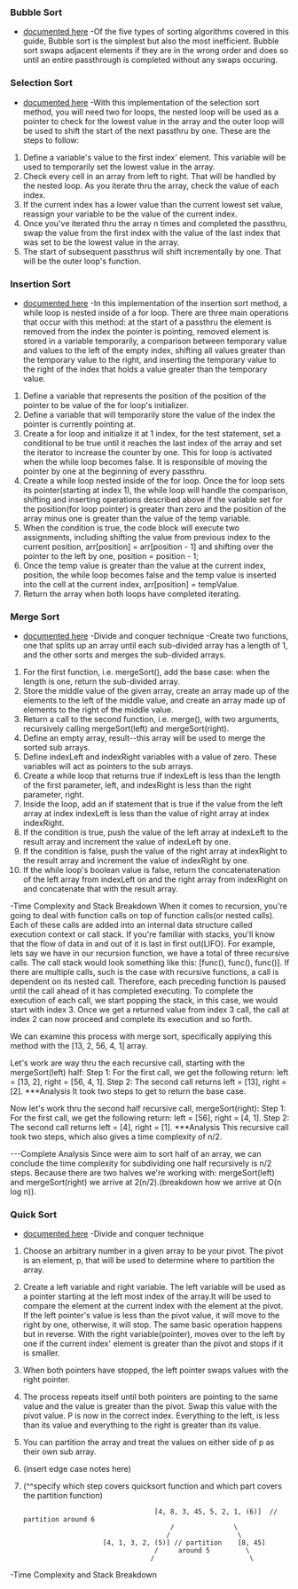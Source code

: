 ### Bubble Sort
- [documented here](https://guide.freecodecamp.org/algorithms/sorting-algorithms/bubble-sort/)
-Of the five types of sorting algorithms covered in this guide, Bubble sort is the simplest but also the most inefficient. Bubble sort swaps adjacent elements if they are in the wrong order and does so until an entire passthrough is completed without any swaps occuring.

### Selection Sort
- [documented here](https://guide.freecodecamp.org/algorithms/sorting-algorithms/selection-sort)
-With this implementation of the selection sort method, you will need two for loops, the nested
loop will be used as a pointer to check for the lowest value in the array and the outer loop
will be used to shift the start of the next passthru by one.
These are the steps to follow:
1. Define a variable's value to the first index' element. This variable will be used to temporarily 
set the lowest value in the array. 
2. Check every cell in an array from left to right. That will be handled by the nested loop. As 
you iterate thru the array, check the value of each index. 
3. If the current index has a lower value than the current lowest set value, reassign your variable 
to be the value of the current index. 
4. Once you've iterated thru the array n times and completed the passthru, swap the value from 
the first index with the value of the last index that was set to be the lowest value in the array. 
5. The start of subsequent passthrus will shift incrementally by one. That will be the outer 
loop's function.

### Insertion Sort
- [documented here](https://guide.freecodecamp.org/algorithms/sorting-algorithms/insertion-sort)
-In this implementation of the insertion sort method, a while loop is nested inside of a for
loop. There are three main operations that occur with this method: at the start of a passthru
the element is removed from the index the pointer is pointing, removed element is stored in a 
variable temporarily, a comparison between temporary value and values to the left of the empty 
index, shifting all values greater than the temporary value to the right, and inserting
the temporary value to the right of the index that holds a value greater than the temporary value.
1. Define a variable that represents the position of the position of the pointer to be value of 
the for loop's initializer.
2. Define a variable that will temporarily store the value of the index the pointer is currently 
pointing at.
3. Create a for loop and initialize it at 1 index, for the test statement, set a conditional to 
be true until it reaches the last index of the array and set the iterator to increase the counter
by one. This for loop is activated when the while loop becomes false. It is responsible of moving 
the pointer by one at the beginning of every passthru. 
4. Create a while loop nested inside of the for loop. Once the for loop sets its pointer(starting
at index 1), the while loop will handle the comparison, shifting and inserting operations
described above if the variable set for the position(for loop pointer) is 
greater than zero and the position of the array minus one is greater than the value of the temp 
variable.
5. When the condition is true, the code block will execute two assignments, including shifting the value from previous index to the current position, arr[position] = arr[position - 1] and shifting over the pointer to the left by one, position = position - 1;
6. Once the temp value is greater than the value at the current index, position, the while loop becomes false and the temp value is inserted into the cell at the current index, arr[position] = tempValue.
7. Return the array when both loops have completed iterating. 

### Merge Sort
- [documented here](https://guide.freecodecamp.org/algorithms/sorting-algorithms/merge-sort)
-Divide and conquer technique
-Create two functions, one that splits up an array until each sub-divided array has a length of 1, and the other sorts and merges the sub-divided arrays.
1. For the first function, i.e. mergeSort(), add the base case: when the length is one, return the sub-divided array.
2. Store the middle value of the given array, create an array made up of the elements to the left of the middle value, and create an array made up of elements to the right of the middle value.
3. Return a call to the second function, i.e. merge(), with two arguments, recursively calling mergeSort(left) and mergeSort(right). 
4. Define an empty array, result--this array will be used to merge the 
sorted sub arrays.
5. Define indexLeft and indexRight variables with a value of zero. These
variables will act as pointers to the sub arrays.
6. Create a while loop that returns true if indexLeft is less than the 
length of the first parameter, left, and indexRight is less than the right
parameter, right.
7. Inside the loop, add an if statement that is true if the value from the left array at index indexLeft is less than the value of right array at index
indexRight.
8. If the condition is true, push the value of the left array at indexLeft to the result array and increment the value of indexLeft by one.
9. If the condition is false, push the value of the right array at indexRight to the result array and increment the value of indexRight by one.
10. If the while loop's boolean value is false, return the concatenatenation of the left array from indexLeft on and the right array from indexRight on and concatenate that with the result array.

-Time Complexity and Stack Breakdown
When it comes to recursion, you're going to deal with function calls on top of function calls(or nested calls). Each of these calls are added into an internal data structure called execution context or call stack. If you're familiar with stacks, you'll know that the flow of data in and out of it is last in first out(LIFO). For example, lets say we have in our recursion function, we have a total of three recursive calls. The call stack would look something like this: [func(), func(), func()]. If there are multiple calls, such is the case with recursive functions, a call is dependent on its nested call. Therefore, each preceding function is paused until the call ahead of it has completed executing. To complete the execution of each call, we start popping the stack, in this case, we would start with index 3. Once we get a returned value from index 3 call, the call at index 2 can now proceed and complete its execution and so forth.

We can examine this process with merge sort, specifically applying this method with the [13, 2, 56, 4, 1] array. 

Let's work are way thru the each recursive call, starting with the mergeSort(left) half:
Step 1: For the first call, we get the following return: left = [13, 2], right = [56, 4, 1].
Step 2: The second call returns left = [13], right = [2].
***Analysis
It took two steps to get to return the base case. 

Now let's work thru the second half recursive call, mergeSort(right):
Step 1: For the first call, we get the following return: left = [56], right = [4, 1].
Step 2: The second call returns left = [4], right = [1].
***Analysis
This recursive call took two steps, which also gives a time complexity of n/2.

---Complete Analysis
Since were aim to sort half of an array, we can conclude the time complexity for subdividing one half recursively is n/2 steps. Because there are two halves we're working with: mergeSort(left) and mergeSort(right) we arrive at 2(n/2).(breakdown how we arrive at O(n log n)).

### Quick Sort
- [documented here](https://guide.freecodecamp.org/algorithms/sorting-algorithms/quick-sort)
-Divide and conquer technique

1. Choose an arbitrary number in a given array to be your pivot. The pivot is an element, p, that will be used to determine where to partition the array.
2. Create a left variable and right variable. The left variable will be used as a pointer starting at the left most index of the array.It will be used to compare the element at the current index with the element at the pivot. If the left pointer's value is less than the pivot value, it will move to the right by one, otherwise, it will stop. The same basic operation happens but in reverse. With the right variable(pointer), moves over to the left by one if the current index' element is greater than the pivot and stops if it is smaller. 
3. When both pointers have stopped, the left pointer swaps values with the right pointer.
4. The process repeats itself until both pointers are pointing to the same value and the value is greater than the pivot. Swap this value with the pivot value. P is now in the correct index. Everything to the left, is less than its value and everything to the right is greater than its value.
5. You can partition the array and treat the values on either side of p as their own sub array.
6. (insert edge case notes here)
7. (^^specify which step covers quicksort function and which part covers the partition function)

                                        [4, 8, 3, 45, 5, 2, 1, (6)]  // partition around 6
                                            /               \
                                           /                 \
                           [4, 1, 3, 2, (5)] // partition    [8, 45] 
                                        /     around 5         \
                                       /                        \
                    


-Time Complexity and Stack Breakdown